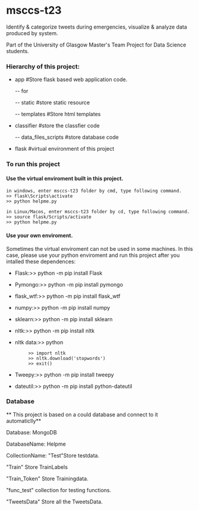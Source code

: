 # msccs-t23
Identify &amp; categorize tweets during emergencies, visualize &amp; analyze data produced by system.

Part of the University of Glasgow Master's Team Project for Data Science students.

### Hierarchy of this project:

- app #Store flask based web application code.

    -- for

    -- static #store static resource
 
    -- templates #Store html templates

 - classifier #store the classfier code
 
    -- data_files_scripts #store database code

 - flask #virtual environment of this project

### To run this project
#### Use the virtual enviroment built in this project.
    in windows, enter msccs-t23 folder by cmd, type following command.
    >> flask\Scripts\activate
    >> python helpme.py
    
    in Linux/Macos, enter msccs-t23 folder by cd, type following command.
    >> source flask/Scripts/activate
    >> python helpme.py

#### Use your own enviroment.
Sometimes the virtual enviroment can not be used in some machines. In this case, please use your python enviroment and run this project after you intalled these dependences:

- Flask:>> python -m pip install Flask

- Pymongo:>> python -m pip install pymongo

- flask_wtf:>> python -m pip install flask_wtf

- numpy:>> python -m pip install numpy

- sklearn:>> python -m pip install sklearn

- nltk:>> python -m pip install nltk

- nltk data:>> python 
           
           >> import nltk
           >> nltk.download('stopwords')
           >> exit()
           
- Tweepy:>> python -m pip install tweepy

- dateutil:>> python -m pip install python-dateutil

### Database

** This project is based on a could database and connect to it automaticlly**

Database: MongoDB

DatabaseName: Helpme

CollectionName:
"Test"Store testdata.

"Train" Store TrainLabels

"Train_Token" Store Trainingdata.

"func_test" collection for testing functions.

"TweetsData" Store all the TweetsData.
